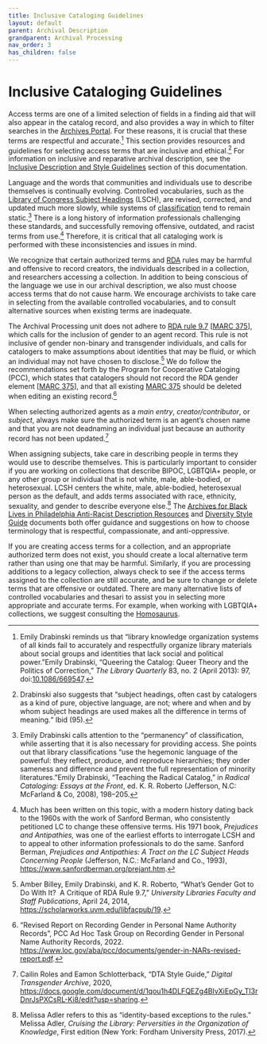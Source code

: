 ```yaml
---
title: Inclusive Cataloging Guidelines
layout: default
parent: Archival Description
grandparent: Archival Processing
nav_order: 3
has_children: false
---
```

# **Inclusive Cataloging Guidelines**
Access terms are one of a limited selection of fields in a finding aid that will also appear in the catalog record, and also provides a way in which to filter searches in the [Archives Portal](https://archives.nypl.org/). For these reasons, it is crucial that these terms are respectful and accurate.[^1] This section provides resources and  guidelines for selecting access terms that are inclusive and ethical.[^2] For information on inclusive and reparative archival description, see the [Inclusive Description and Style Guidelines]() section of this documentation.

Language and the words that communities and individuals use to describe themselves is continually evolving. Controlled vocabularies, such as the [Library of Congress Subject Headings](https://id.loc.gov/authorities/subjects.html) (LSCH), are revised, corrected, and updated much more slowly, while systems of [classification](https://www.loc.gov/catdir/cpso/lcco/) tend to remain static.[^3] There is a long history of information professionals challenging these standards, and successfully removing offensive, outdated, and racist terms from use.[^4] Therefore, it is critical that all cataloging work is performed with these inconsistencies and issues in mind. 

We recognize that certain authorized terms and [RDA](https://access.rdatoolkit.org/) rules may be harmful and offensive to record creators, the individuals described in a collection, and researchers accessing a collection. In addition to being conscious of the language we use in our archival description, we also must choose access terms that do not cause harm. We encourage archivists to take care in selecting from the available controlled vocabularies, and to consult alternative sources when existing terms are inadequate. 

The Archival Processing unit does not adhere to [RDA rule 9.7](https://original.rdatoolkit.org/document.php?id=rdachp9\&target=rda9-5003#rda9-5003) \[[MARC 375](https://www.loc.gov/marc/authority/ad375.html)], which calls for the inclusion of gender to an agent record. This rule is not inclusive of gender non-binary and transgender individuals, and calls for catalogers to make assumptions about identities that may be fluid, or which an individual may not have chosen to disclose.[^5] We do follow the recommendations set forth by the Program for Cooperative Cataloging (PCC), which states that catalogers should not record the RDA gender element \[[MARC 375](https://www.loc.gov/marc/authority/ad375.html)], and that all existing [MARC 375](https://www.loc.gov/marc/authority/ad375.html) should be deleted when editing an existing record.[^6] 

When selecting authorized agents as a _main entry_, _creator/contributor_, or _subject_, always make sure the authorized term is an agent’s chosen name and that you are not deadnaming an individual just because an authority record has not been updated.[^7]

When assigning subjects, take care in describing people in terms they would use to describe themselves. This is particularly important to consider if you are working on collections that describe BIPOC, LGBTQIA+ people, or any other group or individual that is not white, male, able-bodied, or heterosexual. LCSH centers the white, male, able-bodied, heterosexual person as the default, and adds terms associated with race, ethnicity, sexuality, and gender to describe everyone else.[^8] The [Archives for Black Lives in Philadelphia Anti-Racist Description Resources](https://archivesforblacklives.files.wordpress.com/2019/10/ardr_final.pdf) and [Diversity Style Guide](https://www.diversitystyleguide) documents both offer guidance and suggestions on how to choose terminology that is respectful, compassionate, and anti-oppressive.

If you are creating access terms for a collection, and an appropriate authorized term does not exist, you should create a local alternative term rather than using one that may be harmful. Similarly, if you are processing additions to a legacy collection, always check to see if the access terms assigned to the collection are still accurate, and be sure to change or delete terms that are offensive or outdated. There are many alternative lists of controlled vocabularies and thesari to assist you in selecting more appropriate and accurate terms. For example, when working with LGBTQIA+ collections, we suggest consulting the [Homosaurus](https://homosaurus.org/).

[^1]: Emily Drabinski reminds us that “library knowledge organization systems of all kinds fail to accurately and respectfully organize library materials about social groups and identities that lack social and political power.”Emily Drabinski, “Queering the Catalog: Queer Theory and the Politics of Correction,” _The Library Quarterly_ 83, no. 2 (April 2013): 97, doi:[10.1086/669547](https://www.jstor.org/stable/10.1086/669547).

[^2]: Drabinski also suggests that “subject headings, often cast by catalogers as a kind of pure, objective language, are not; where and when and by whom subject headings are used makes all the difference in terms of meaning.“ Ibid (95).

[^3]: Emily Drabinski calls attention to the “permanency” of classification, while asserting that it is also necessary for providing access. She points out that library classifications “use the hegemonic language of the powerful: they reflect, produce, and reproduce hierarchies; they order sameness and difference and prevent the full representation of minority literatures.”Emily Drabinski, “Teaching the Radical Catalog,” in _Radical Cataloging: Essays at the Front_, ed. K. R. Roberto (Jefferson, N.C: McFarland & Co, 2008), 198–205.

[^4]: Much has been written on this topic, with a modern history dating back to the 1960s with the work of Sanford Berman, who consistently petitioned LC to change these offensive terms. His 1971 book, _Prejudices and Antipathies,_ was one of the earliest efforts to interrogate LCSH and to appeal to other information professionals to do the same. Sanford Berman, _Prejudices and Antipathies: A Tract on the LC Subject Heads Concerning People_ (Jefferson, N.C.: McFarland and Co., 1993), <https://www.sanfordberman.org/prejant.htm>. 

[^5]: Amber Billey, Emily Drabinski, and K. R. Roberto, “What’s Gender Got to Do With It?  A Critique of RDA Rule 9.7,” _University Libraries Faculty and Staff Publications_, April 24, 2014, <https://scholarworks.uvm.edu/libfacpub/19>.

[^6]: “Revised Report on Recording Gender in Personal Name Authority Records”, PCC Ad Hoc Task Group on Recording Gender in Personal Name Authority Records, 2022. <https://www.loc.gov/aba/pcc/documents/gender-in-NARs-revised-report.pdf>.

[^7]: Cailin Roles and Eamon Schlotterback, “DTA Style Guide,” _Digital Transgender Archive_, 2020, <https://docs.google.com/document/d/1qou1h4DLFQEZg4BIvXiEpGy_TI3rDnrJsPXCsRL-Ki8/edit?usp=sharing>.

[^8]: Melissa Adler refers to this as “identity-based exceptions to the rules.” Melissa Adler, _Cruising the Library: Perversities in the Organization of Knowledge_, First edition (New York: Fordham University Press, 2017).
